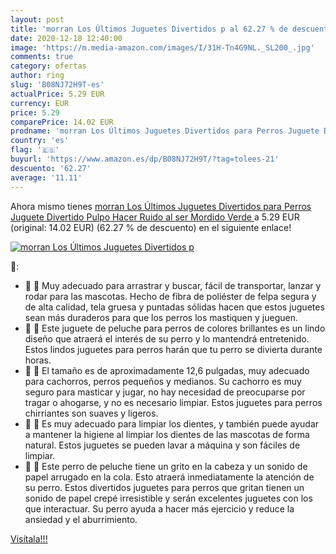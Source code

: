 ```yaml
---
layout: post
title: 'morran Los Últimos Juguetes Divertidos p al 62.27 % de descuento'
date: 2020-12-18 12:40:00
image: 'https://m.media-amazon.com/images/I/31H-Tn4G9NL._SL200_.jpg'
comments: true
category: ofertas
author: ring
slug: 'B08NJ72H9T-es'
actualPrice: 5.29 EUR
currency: EUR
price: 5.29
comparePrice: 14.02 EUR
prodname: 'morran Los Últimos Juguetes Divertidos para Perros Juguete Divertido Pulpo Hacer Ruido al ser Mordido  Verde '
country: 'es'
flag: '🇪🇸'
buyurl: 'https://www.amazon.es/dp/B08NJ72H9T/?tag=tolees-21'
descuento: '62.27'
average: '11.11'
---
```


Ahora mismo tienes [morran Los Últimos Juguetes Divertidos para Perros Juguete Divertido Pulpo Hacer Ruido al ser Mordido  Verde ](https://www.amazon.es/dp/B08NJ72H9T/?tag=tolees-21) a 5.29 EUR (original: 14.02 EUR) (62.27 %  de descuento) en el siguiente enlace!

[![morran Los Últimos Juguetes Divertidos p](https://m.media-amazon.com/images/I/31H-Tn4G9NL._SL200_.jpg)](https://www.amazon.es/dp/B08NJ72H9T/?tag=tolees-21)

🔎:

- 🐾 🐾 Muy adecuado para arrastrar y buscar, fácil de transportar, lanzar y rodar para las mascotas. Hecho de fibra de poliéster de felpa segura y de alta calidad, tela gruesa y puntadas sólidas hacen que estos juguetes sean más duraderos para que los perros los mastiquen y jueguen.
- 🐾 🐾 Este juguete de peluche para perros de colores brillantes es un lindo diseño que atraerá el interés de su perro y lo mantendrá entretenido. Estos lindos juguetes para perros harán que tu perro se divierta durante horas.
- 🐾 🐾 El tamaño es de aproximadamente 12,6 pulgadas, muy adecuado para cachorros, perros pequeños y medianos. Su cachorro es muy seguro para masticar y jugar, no hay necesidad de preocuparse por tragar o ahogarse, y no es necesario limpiar. Estos juguetes para perros chirriantes son suaves y ligeros.
- 🐾 🐾 Es muy adecuado para limpiar los dientes, y también puede ayudar a mantener la higiene al limpiar los dientes de las mascotas de forma natural. Estos juguetes se pueden lavar a máquina y son fáciles de limpiar.
- 🐾 🐾 Este perro de peluche tiene un grito en la cabeza y un sonido de papel arrugado en la cola. Esto atraerá inmediatamente la atención de su perro. Estos divertidos juguetes para perros que gritan tienen un sonido de papel crepé irresistible y serán excelentes juguetes con los que interactuar. Su perro ayuda a hacer más ejercicio y reduce la ansiedad y el aburrimiento.

[Visítala!!!](https://www.amazon.es/dp/B08NJ72H9T/?tag=tolees-21)
